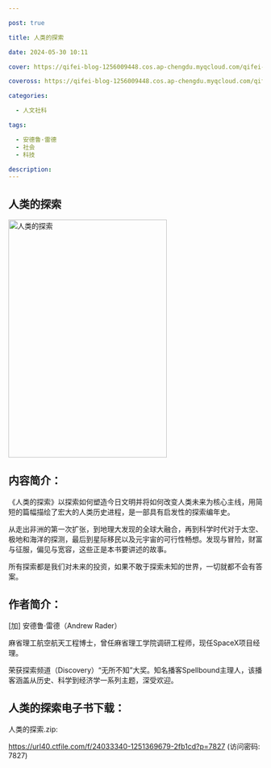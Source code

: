 ```yaml
---

post: true

title: 人类的探索

date: 2024-05-30 10:11

cover: https://qifei-blog-1256009448.cos.ap-chengdu.myqcloud.com/qifei-blog/64b8e24c1ddac507cc540df0.jpg

coveross: https://qifei-blog-1256009448.cos.ap-chengdu.myqcloud.com/qifei-blog/64b8e24c1ddac507cc540df0.jpg

categories:

  - 人文社科

tags:

  - 安德鲁·雷德
  - 社会
  - 科技

description:
---
```


## 人类的探索

<img alt="人类的探索" class="aligncenter loaded" data-was-processed="true" decoding="async" fetchpriority="high" height="471" src="https://qifei-blog-1256009448.cos.ap-chengdu.myqcloud.com/qifei-blog/64b8e24c1ddac507cc540df0.jpg" style="cursor: zoom-in;" width="314"/>

## 内容简介：

《人类的探索》以探索如何塑造今日文明并将如何改变人类未来为核心主线，用简短的篇幅描绘了宏大的人类历史进程，是一部具有启发性的探索编年史。

从走出非洲的第一次扩张，到地理大发现的全球大融合，再到科学时代对于太空、极地和海洋的探测，最后到星际移民以及元宇宙的可行性畅想。发现与冒险，财富与征服，偏见与宽容，这些正是本书要讲述的故事。

所有探索都是我们对未来的投资，如果不敢于探索未知的世界，一切就都不会有答案。

## 作者简介：

[加] 安德鲁·雷德（Andrew Rader）

麻省理工航空航天工程博士，曾任麻省理工学院调研工程师，现任SpaceX项目经理。

荣获探索频道（Discovery）“无所不知”大奖。知名播客Spellbound主理人，该播客涵盖从历史、科学到经济学一系列主题，深受欢迎。

## 人类的探索电子书下载：

人类的探索.zip: 

https://url40.ctfile.com/f/24033340-1251369679-2fb1cd?p=7827 (访问密码: 7827)
